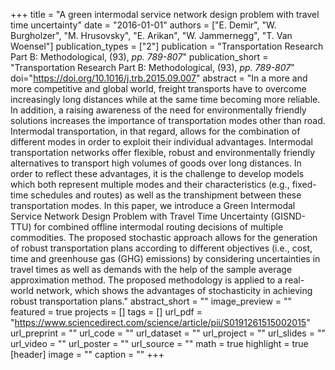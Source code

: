+++
title = "A green intermodal service network design problem with travel time uncertainty"
date = "2016-01-01"
authors = ["E. Demir", "W. Burgholzer", "M. Hrusovsky", "E. Arikan", "W. Jammernegg", "T. Van Woensel"]
publication_types = ["2"]
publication = "Transportation Research Part B: Methodological, (93), _pp. 789-807_"
publication_short = "Transportation Research Part B: Methodological, (93), _pp. 789-807_"
doi="https://doi.org/10.1016/j.trb.2015.09.007"
abstract = "In a more and more competitive and global world, freight transports have to overcome increasingly long distances while at the same time becoming more reliable. In addition, a raising awareness of the need for environmentally friendly solutions increases the importance of transportation modes other than road. Intermodal transportation, in that regard, allows for the combination of different modes in order to exploit their individual advantages. Intermodal transportation networks offer flexible, robust and environmentally friendly alternatives to transport high volumes of goods over long distances. In order to reflect these advantages, it is the challenge to develop models which both represent multiple modes and their characteristics (e.g., fixed-time schedules and routes) as well as the transhipment between these transportation modes. In this paper, we introduce a Green Intermodal Service Network Design Problem with Travel Time Uncertainty (GISND-TTU) for combined offline intermodal routing decisions of multiple commodities. The proposed stochastic approach allows for the generation of robust transportation plans according to different objectives (i.e., cost, time and greenhouse gas (GHG) emissions) by considering uncertainties in travel times as well as demands with the help of the sample average approximation method. The proposed methodology is applied to a real-world network, which shows the advantages of stochasticity in achieving robust transportation plans."
abstract_short = ""
image_preview = ""
featured = true
projects = []
tags = []
url_pdf = "https://www.sciencedirect.com/science/article/pii/S0191261515002015"
url_preprint = ""
url_code = ""
url_dataset = ""
url_project = ""
url_slides = ""
url_video = ""
url_poster = ""
url_source = ""
math = true
highlight = true
[header]
image = ""
caption = ""
+++
